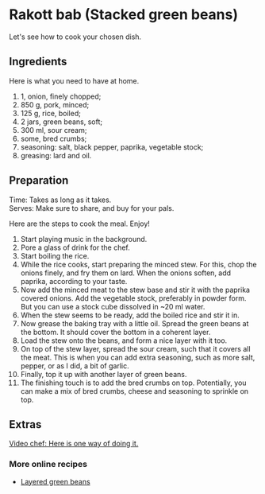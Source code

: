 # Rakott bab (Stacked green beans)

Let's see how to cook your chosen dish.

## Ingredients

Here is what you need to have at home.

1. 1, onion, finely chopped;
2. 850 g, pork, minced;
3. 125 g, rice, boiled;
4. 2 jars, green beans, soft;
5. 300 ml, sour cream;
6. some, bred crumbs;
7. seasoning: salt, black pepper, paprika, vegetable stock;
8. greasing: lard and oil.

## Preparation

Time: Takes as long as it takes.  
Serves: Make sure to share, and buy for your pals.

Here are the steps to cook the meal. Enjoy!

1. Start playing music in the background.
2. Pore a glass of drink for the chef.
3. Start boiling the rice.
4. While the rice cooks, start preparing the minced stew. For this, chop the onions finely, and fry them on lard. When the onions soften, add paprika, according to your taste.
5. Now add the minced meat to the stew base and stir it with the paprika covered onions. Add the vegetable stock, preferably in powder form. But you can use a stock cube dissolved in ~20 ml water.
6. When the stew seems to be ready, add the boiled rice and stir it in.
7. Now grease the baking tray with a little oil. Spread the green beans at the bottom. It should cover the bottom in a coherent layer.
8. Load the stew onto the beans, and form a nice layer with it too.
9. On top of the stew layer, spread the sour cream, such that it covers all the meat. This is when you can add extra seasoning, such as more salt, pepper, or as I did, a bit of garlic.
10. Finally, top it up with another layer of green beans.
11. The finishing touch is to add the bred crumbs on top. Potentially, you can make a mix of bred crumbs, cheese and seasoning to sprinkle on top. 

## Extras

[Video chef: Here is one way of doing it.](https://www.youtube.com/watch?v=q_T9GmNmqtM)

### More online recipes

* [Layered green beans](http://receptletoltes.hu/en/arch%C3%ADvum/4668)